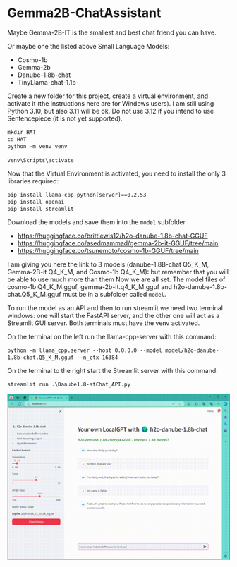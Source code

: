 # Gemma2B-ChatAssistant
Maybe Gemma-2B-IT is the smallest and best chat friend you can have.

Or maybe one the listed above Small Language Models:
- Cosmo-1b
- Gemma-2b
- Danube-1.8b-chat
- TinyLlama-chat-1.1b

Create a new folder for this project, create a virtual environment, and activate it (the instructions here are for Windows users).
I am still using Python 3.10, but also 3.11 will be ok. Do not use 3.12 if you intend to use Sentencepiece (it is not yet supported).
```
mkdir HAT
cd HAT
python -m venv venv

venv\Scripts\activate
```


Now that the Virtual Environment is activated, you need to install the only 3 libraries required:
```
pip install llama-cpp-python[server]==0.2.53
pip install openai
pip install streamlit
```

Download the models and save them into the `model` subfolder.
- https://huggingface.co/brittlewis12/h2o-danube-1.8b-chat-GGUF
- https://huggingface.co/asedmammad/gemma-2b-it-GGUF/tree/main
- https://huggingface.co/tsunemoto/cosmo-1b-GGUF/tree/main

I am giving you here the link to 3 models (danube-1.8B-chat Q5_K_M, Gemma-2B-it Q4_K_M, and Cosmo-1b Q4_K_M): but remember that you will be able to use much more than them
Now we are all set.
The model files of cosmo-1b.Q4_K_M.gguf, gemma-2b-it.q4_K_M.gguf and h2o-danube-1.8b-chat.Q5_K_M.gguf must be in a subfolder called `model`.



To run the model as an API and then to run streamlit we need two terminal windows: one will start the FastAPI server, and the other one will act as a Streamlit GUI server. Both terminals must have the venv activated.

On the terminal on the left run the llama-cpp-server with this command:
```
python -m llama_cpp.server --host 0.0.0.0 --model model/h2o-danube-1.8b-chat.Q5_K_M.gguf --n_ctx 16384
```

On the terminal to the right start the Streamlit server with this command:
```
streamlit run .\Danube1.8-stChat_API.py
```

<img src="https://github.com/fabiomatricardi/Gemma2B-ChatAssistant/blob/main/222conversation-Danube1.8-stChat_API-2024-03-04-15-03-84.gif" width=900>


